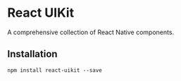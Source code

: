 React UIKit
=============

A comprehensive collection of React Native components.

## Installation

```
npm install react-uikit --save
```
